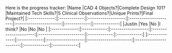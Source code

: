 Here is the progress tracker:
|Name           |CAD 4 Objects?|Complete Design 101?|Maintained Tech Skills?|5 Clinical Observations?|Unique Prints?|Final Project?|
|:-------------:|:------------:|:------------------:|:---------------------:|:----------------------:|:------------:|:------------:|
|Justin         |Yes           |No                  |I think?               |No                      |No            |No            |
|:-------------:|:------------:|:------------------:|:---------------------:|:----------------------:|:------------:|:------------:|
|:-------------:|:------------:|:------------------:|:---------------------:|:----------------------:|:------------:|:------------:|

